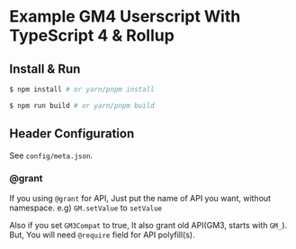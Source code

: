 
Example GM4 Userscript With TypeScript 4 & Rollup
=======

Install & Run 
-------
```bash
$ npm install # or yarn/pnpm install

$ npm run build # or yarn/pnpm build
```

Header Configuration
------
See `config/meta.json`.

### @grant
If you using `@grant` for API, Just put the name of API you want, without namespace. e.g) `GM.setValue` to `setValue`

Also if you set `GM3Compat` to true, It also grant old API(GM3, starts with `GM_`). But, You will need `@require` field for API polyfill(s).